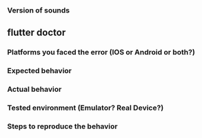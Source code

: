 ### Version of sounds

## flutter doctor

### Platforms you faced the error (IOS or Android or both?)

### Expected behavior

### Actual behavior

### Tested environment (Emulator? Real Device?)

### Steps to reproduce the behavior
